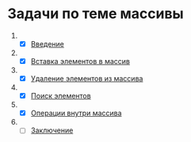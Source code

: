 # Задачи по теме массивы

1. -[x] [Введение](introduction/README.md)
2. -[x] [Вставка элементов в массив](insertingItemsIntoAnArray/README.md)
3. -[x] [Удаление элементов из массива](deletingItemsFromAnArray/README.md)
4. -[x] [Поиск элементов](searchingItemsInArray/README.md)
5. -[x] [Операции внутри массива](inPlaceOperations/README.md)
6. -[ ] [Заключение]()